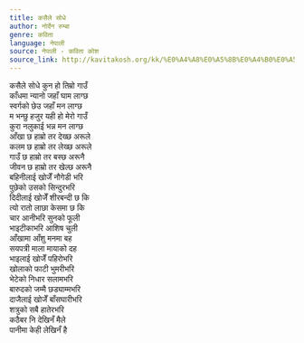```yaml
---
title: कसैले सोधे
author: नोर्देन रुम्बा
genre: कविता
language: नेपाली
source: नेपाली - कविता कोश
source_link: http://kavitakosh.org/kk/%E0%A4%A8%E0%A5%8B%E0%A4%B0%E0%A5%8D%E0%A4%A6%E0%A5%87%E0%A4%A8_%E0%A4%B0%E0%A5%81%E0%A4%AE%E0%A5%8D%E0%A4%AC%E0%A4%BE
---
```


कसैले सोधे कुन हो तिम्रो गाउँ  
काँधमा न्यानो जहाँ घाम लाग्छ  
स्वर्गको छेउ जहाँ मन लाग्छ  
म भन्छु हजुर यही हो मेरो गाउँ  
कुरा नलुकाई भन्न मन लाग्छ  
आँखा छ हाम्रो तर देख्छ अरूले  
कलम छ हाम्रो तर लेख्छ अरूले  
गाउँ छ हाम्रो तर बस्छ अरूनै  
जीवन छ हाम्रो तर खेल्छ अरूनै  
बहिनीलाई खोजेँ नौगेडी भरि  
पुछेको उसको सिन्दुरभरि  
दिदीलाई खोजेँ शीरबन्दी छ कि  
त्यो रातो लाछा केसमा छ कि  
चार आनीभरि सुनको फूली  
भाइटीकाभरि आशिष चुली  
आँखामा आँशु मनमा बह  
सयपत्री माला मायाको दह  
भाइलाई खोजेँ पहिरोभरि  
खोलाको फाटी भुमरीभरि  
भेटेको निधार सलामभरि  
बारुदको जम्मै छड्याम्मभरि  
दाजैलाई खोजेँ बाँसघारीभरि  
शत्रुको सबै हातेरभरि  
कठैबर नि देखिनँ मैले  
पानीमा केही लेखिनँ है
